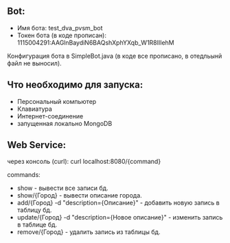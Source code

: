 Bot: 
-
- Имя бота: test_dva_pvsm_bot
- Токен бота (в коде прописан): 1115004291:AAGlnBaydiN6BAQshXphYXqb_W1R8lIIehM

Конфигурация бота в SimpleBot.java (в коде все прописано, в отедльынй файл не выносил).


Что необходимо для запуска:
-
- Персональный компьютер
- Клавиатура
- Интернет-соединение
- запущенная локально MongoDB

Web Service:
-
через консоль (curl): curl localhost:8080/{command}

commands: 
- show - вывести все записи бд.
- show/{Город} - вывести описание города.
- add/{Город} -d "description={Описание}" - добавить новую запись в таблицу бд.
- update/{Город} -d "description={Новое описание}" - изменить запись в таблице бд.
- remove/{Город} - удалить запись из таблицы бд.
                